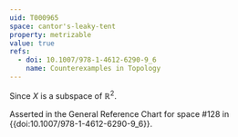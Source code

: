 ```yaml
---
uid: T000965
space: cantor's-leaky-tent
property: metrizable
value: true
refs:
  - doi: 10.1007/978-1-4612-6290-9_6
    name: Counterexamples in Topology
---
```

Since $X$ is a subspace of $\mathbb{R}^2$.

Asserted in the General Reference Chart for space #128 in
{{doi:10.1007/978-1-4612-6290-9_6}}.
